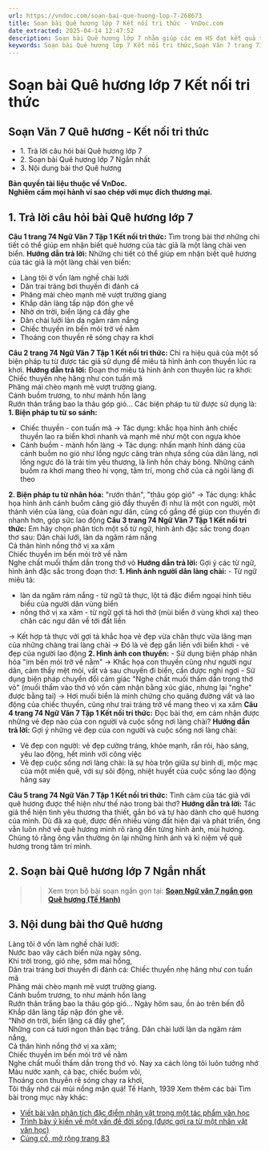 ```yaml
---
url: https://vndoc.com/soan-bai-que-huong-lop-7-268673
title: Soạn bài Quê hương lớp 7 Kết nối tri thức - VnDoc.com
date_extracted: 2025-04-14 12:47:52
description: Soạn bài Quê hương lớp 7 nhằm giúp các em HS đạt kết quả tốt trong quá trình làm bài tập và học tập môn Ngữ văn lớp 7 sách Kết nối tri thức.
keywords: Soạn bài Quê hương lớp 7 Kết nối tri thức,Soạn Văn 7 trang 73 Kết nối tri thức Tập 1,Ngữ văn 7 tập 1 trang 73 Kết nối tri thức,Soạn bài Quê hương lớp 7,Soạn bài Quê hương lớp 7 trả lời câu hỏi,Soạn bài Quê hương lớp 7 trang 73,Quê hương lớp 7,Quê hương 7,Quê hương,Soạn bài Quê hương,Quê hương Tế Hanh,Soạn bài Quê hương trang 73,Soạn bài Quê hương Tế Hanh,Quê hương trang 73,Soạn Quê hương,Soạn văn 7 Quê hương,Soạn Ngữ văn 7 Quê hương,Soạn Quê hương lớp 7
---
```


# Soạn bài Quê hương lớp 7 Kết nối tri thức
## **Soạn Văn 7 Quê hương - Kết nối tri thức**
  * 1\. Trả lời câu hỏi bài Quê hương lớp 7
  * 2\. Soạn bài Quê hương lớp 7 Ngắn nhất
  * 3\. Nội dung bài thơ Quê hương

**Bản quyền tài liệu thuộc về VnDoc.  
Nghiêm cấm mọi hành vi sao chép với mục đích thương mại.**
## 1\. **Trả lời câu hỏi bài Quê hương lớp 7**
**Câu 1 trang 74 Ngữ Văn 7 Tập 1 Kết nối tri thức:** Tìm trong bài thơ những chi tiết có thể giúp em nhận biết quê hương của tác giả là một làng chài ven biển.
**Hướng dẫn trả lời:**
Những chi tiết có thể giúp em nhận biết quê hương của tác giả là một làng chài ven biển:
  * Làng tôi ở vốn làm nghề chài lưới
  * Dân trai tráng bơi thuyền đi đánh cá
  * Phăng mái chèo mạnh mẽ vượt trường giang
  * Khắp dân làng tấp nập đón ghe về
  * Nhờ ơn trời, biển lặng cá đầy ghe
  * Dân chài lưới làn da ngăm rám nắng
  * Chiếc thuyền im bến mỏi trở về nằm
  * Thoáng con thuyền rẽ sóng chạy ra khơi

**Câu 2 trang 74 Ngữ Văn 7 Tập 1 Kết nối tri thức:** Chỉ ra hiệu quả của một số biện pháp tu từ được tác giả sử dụng để miêu tả hình ảnh con thuyền lúc ra khơi.
**Hướng dẫn trả lời:**
Đoạn thơ miêu tả hình ảnh con thuyền lúc ra khơi:
Chiếc thuyền nhẹ hăng như con tuấn mã   
Phăng mái chèo mạnh mẽ vượt trường giang.   
Cánh buồm trương, to như mảnh hồn làng   
Rướn thân trắng bao la thâu góp gió...
Các biện pháp tu từ được sử dụng là:
**1\. Biện pháp tu từ so sánh:**
  * Chiếc thuyền - con tuấn mã → Tác dụng: khắc họa hình ảnh chiếc thuyền lao ra biển khơi nhanh và mạnh mẽ như một con ngựa khỏe
  * Cánh buồm - mảnh hồn làng → Tác dụng: nhấn mạnh hình dáng của cánh buồm no gió như lồng ngực căng tràn nhựa sống của dân làng, nơi lồng ngực đó là trái tim yêu thương, là linh hồn cháy bỏng. Những cánh buồm ra khơi mang theo hi vọng, tâm trí, mong chờ của cả ngôi làng đi theo

**2\. Biện pháp tu từ nhân hóa:**
"rướn thân", "thâu góp gió" → Tác dụng: khắc họa hình ảnh cánh buồm căng gió đẩy thuyền đi như là một con người, một thành viên của làng, của đoàn ngư dân, cũng cố gắng để giúp con thuyền đi nhanh hơn, góp sức lao động
**Câu 3 trang 74 Ngữ Văn 7 Tập 1 Kết nối tri thức:** Em hãy chọn phân tích một số từ ngữ, hình ảnh đặc sắc trong đoạn thơ sau:
Dân chài lưới, làn da ngăm rám nắng  
Cả thân hình nồng thở vị xa xăm  
Chiếc thuyền im bến mỏi trở về nằm  
Nghe chất muối thấm dần trong thớ vỏ
**Hướng dẫn trả lời:**
Gợi ý các từ ngữ, hình ảnh đặc sắc trong đoạn thơ:
**1\. Hình ảnh người dân làng chài:**
\- Từ ngữ miêu tả:
  * làn da ngăm rám nắng - từ ngữ tả thực, lột tả đặc điểm ngoại hình tiêu biểu của người dân vùng biển
  * nồng thở vị xa xăm - từ ngữ gợi tả hơi thở \(mùi biển ở vùng khơi xa\) theo chân các ngư dân về tới đất liền

→ Kết hợp tả thực với gợi tả khắc họa vẻ đẹp vừa chân thực vừa lãng mạn của những chàng trai làng chài
→ Đó là vẻ đẹp gắn liền với biển khơi - vẻ đẹp của người lao động
**2\. Hình ảnh con thuyền:**
\- Sử dụng biện pháp nhân hóa "im bến mỏi trở về nằm"
→ Khắc họa con thuyền cũng như người ngư dân, cảm thấy mệt mỏi, vất vả sau chuyến đi biển, cần được nghỉ ngơi
\- Sử dụng biện pháp chuyển đổi cảm giác "Nghe chất muối thấm dần trong thớ vỏ" \(muối thấm vào thớ vỏ vốn cảm nhận bằng xúc giác, nhưng lại "nghe" được bằng tai\)
→ Hơi muối biển là minh chứng cho quãng đường vất vả lao động của chiếc thuyền, cũng như trai tráng trở về mang theo vị xa xăm
**Câu 4 trang 74 Ngữ Văn 7 Tập 1 Kết nối tri thức:** Đọc bài thơ, em cảm nhận được những vẻ đẹp nào của con người và cuộc sống nơi làng chài?
**Hướng dẫn trả lời:**
Gợi ý những vẻ đẹp của con người và cuộc sống nơi làng chài:
  * Vẻ đẹp con người: vẻ đẹp cường tráng, khỏe mạnh, rắn rỏi, hào sảng, yêu lao động, hết mình với công việc
  * Vẻ đẹp cuộc sống nơi làng chài: là sự hòa trộn giữa sự bình dị, mộc mạc của một miền quê, với sự sôi động, nhiệt huyết của cuộc sống lao động hăng say

**Câu 5 trang 74 Ngữ Văn 7 Tập 1 Kết nối tri thức:** Tình cảm của tác giả với quê hương được thể hiện như thế nào trong bài thơ?
**Hướng dẫn trả lời:**
Tác giả thể hiện tình yêu thương tha thiết, gắn bó và tự hào dành cho quê hương của mình. Dù đã xa quê, được đến nhiều vùng đất hiện đại và phát triển, ông vẫn luôn nhớ về quê hương mình rõ ràng đến từng hình ảnh, mùi hương. Chúng tỏ rằng ông vẫn thường ôn lại những hình ảnh và kỉ niệm về quê hương trong tâm trí mình.
## **2\. Soạn bài Quê hương lớp 7 Ngắn nhất**
>> Xem trọn bộ bài soạn ngắn gọn tại: **[Soạn Ngữ văn 7 ngắn gọn Quê hương \(Tế Hanh\)](<https://vndoc.com/soan-bai-que-huong-ngan-gon-lop-7-268687>)**
## **3\. Nội dung bài thơ Quê hương**
Làng tôi ở vốn làm nghề chài lưới:  
Nước bao vây cách biển nửa ngày sông.  
Khi trời trong, gió nhẹ, sớm mai hồng,  
Dân trai tráng bơi thuyền đi đánh cá:
Chiếc thuyền nhẹ hăng như con tuấn mã  
Phăng mái chèo mạnh mẽ vượt trường giang.  
Cánh buồm trương, to như mảnh hồn làng  
Rướn thân trắng bao la thâu góp gió...
Ngày hôm sau, ồn ào trên bến đỗ  
Khắp dân làng tấp nập đón ghe về.  
“Nhờ ơn trời, biển lặng cá đầy ghe”,  
Những con cá tươi ngon thân bạc trắng.
Dân chài lưới làn da ngăm rám nắng,  
Cả thân hình nồng thở vị xa xăm;  
Chiếc thuyền im bến mỏi trở về nằm  
Nghe chất muối thấm dần trong thớ vỏ.
Nay xa cách lòng tôi luôn tưởng nhớ  
Màu nước xanh, cá bạc, chiếc buồm vôi,  
Thoáng con thuyền rẽ sóng chạy ra khơi,  
Tôi thấy nhớ cái mùi nồng mặn quá\!
Tế Hanh, 1939
Xem thêm các bài Tìm bài trong mục này khác:
  * [Viết bài văn phân tích đặc điểm nhân vật trong một tác phẩm văn học](</soan-bai-viet-bai-van-phan-tich-dac-diem-nhan-vat-trong-mot-tac-pham-van-hoc-268721>)
  * [Trình bày ý kiến về một vấn đề đời sống \(được gợi ra từ một nhân vật văn học\)](</soan-bai-trinh-bay-y-kien-ve-mot-van-de-doi-song-duoc-goi-ra-tu-mot-nhan-vat-van-hoc-268729>)
  * [Củng cố, mở rộng trang 83](</soan-bai-cung-co-mo-rong-trang-83-84-268741>)

